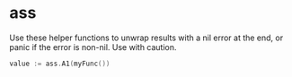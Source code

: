 # ass
Use these helper functions to unwrap results with a nil error at the end, or panic if the error is non-nil. Use with caution.

```go
value := ass.A1(myFunc())
```
